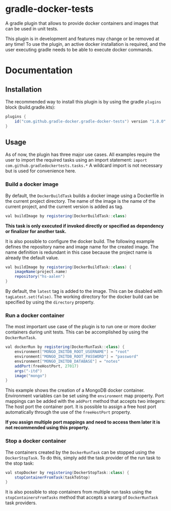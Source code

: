 # gradle-docker-tests

A gradle plugin that allows to provide docker containers and images that can be used in unit tests.

This plugin is in development and features may change or be removed at any time!
To use the plugin, an active docker installation is required, and the user executing gradle needs to be able to execute
docker commands.

# Documentation

## Installation

The recommended way to install this plugin is by using the gradle `plugins` block (build.gradle.kts):

```gradle
plugins {
    id("com.github.gradle-docker.gradle-docker-tests") version "1.0.0"
}
```

## Usage

As of now, the plugin has three major use cases. All examples require the user to import the required tasks using an
import statement:
`import com.github.gradledockertests.tasks.*`
A wildcard import is not necessary but is used for convenience here.

### Build a docker image

By default, the `DockerBuildTask` builds a docker image using a Dockerfile in the current project directory. The name of
the image is the name of the current project, and the current version is added as tag.

```gradle
val buildImage by registering(DockerBuildTask::class)
```

**This task is only executed if invoked directly or specified as dependency or finalizer for another task.**

It is also possible to configure the docker build. The following example defines the repository name and image name for
the created image. The name definition is redundant in this case because the project name is already the default value.

```gradle
val buildImage by registering(DockerBuildTask::class) {
    imageName(project.name)
    repository("hs-aalen")
}
```

By default, the `latest` tag is added to the image. This can be disabled with `tagLatest.set(false)`. The working
directory for the docker build can be specified by using the `directory` property.

### Run a docker container

The most important use case of the plugin is to run one or more docker containers during unit tests. This can be
accomplished by using the `DockerRunTask`.

```gradle
val dockerRun by registering(DockerRunTask::class) {
    environment["MONGO_INITDB_ROOT_USERNAME"] = "root"
    environment["MONGO_INITDB_ROOT_PASSWORD"] = "password"
    environment["MONGO_INITDB_DATABASE"] = "notes"
    addPort(freeHostPort, 27017)
    args("-itd")
    image("mongo")
}
```

This example shows the creation of a MongoDB docker container. Environment variables can be set using the `environment`
map property. Port mappings can be added with the `addPort` method that accepts two integers: The host port the
container port. It is possible to assign a free host port automatically through the use of the `freeHostPort` property.

**If you assign multiple port mappings and need to access them later it is not recommended using this property.**

### Stop a docker container

The containers created by the `DockerRunTask` can be stopped using the `DockerStopTask`. To do this, simply add the task
provider of the run task to the stop task:

```gradle
val stopDocker by registering(DockerStopTask::class) {
    stopContainerFromTask(taskToStop)
}
```

It is also possible to stop containers from multiple run tasks using the `stopContainersFromTasks` method that accepts a
vararg of `DockerRunTask` task providers.
